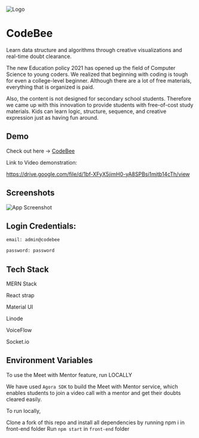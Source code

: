 
![Logo](https://user-images.githubusercontent.com/63184114/123545780-8d802e00-d777-11eb-89c6-1bbf306fab74.png)
    
# CodeBee

Learn data structure and algorithms through creative visualizations and real-time doubt clearance.


The new Education policy 2021 has opened up the field of Computer Science to young coders. We realized that beginning with coding is tough for even a college-level beginner. Although there are a lot of free materials, everything that is organized is paid.


Also, the content is not designed for secondary school students. Therefore we came up with this innovation to provide students with free-of-cost study materials. Kids can learn logic, structure, sequence, and creative expression just as having fun around.  

## Demo


Check out here  -> [CodeBee](http://172.105.63.162:3000/home)

Link to Video demonstration:

 https://drive.google.com/file/d/1bf-XFyX5jimH0-yA8SPBsi1mjtb14cTh/view


  
## Screenshots

![App Screenshot](https://user-images.githubusercontent.com/63184114/123545846-cddfac00-d777-11eb-8c11-b741e8497e70.png)

## Login Credentials:



```bash
email: admin@codebee

password: password
```

  
## Tech Stack

 MERN Stack 
 
  React strap 
  
  Material UI 
  
  Linode 
  
  VoiceFlow 
  
  Socket.io


  
## Environment Variables

To use the Meet with Mentor feature, run LOCALLY


We have used `Agora SDK` to build the Meet with Mentor service, which enables students to join a video call with a mentor and get their doubts cleared easily.

To run locally,

Clone a fork of this repo and install all dependencies by running npm i in front-end folder
 Run `npm start` in `front-end` folder

  
